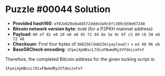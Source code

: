 # Puzzle #00044 Solution

- **Provided hash160**: `ef82e820e8a84572ddde3a9c6fc389cb50e67248`
- **Bitcoin network version byte**: `0x00` (for a P2PKH mainnet address)
- **Payload**: `00 ef 82 e8 20 e8 a8 45 72 dd de 3a 9c 6f c3 89 cb 50 e6 72 48`
- **Checksum**: First four bytes of `SHA256(SHA256(payload))` = `ed 48 96 eb`
- **Base58Check encoding**: `1FpeiXpHBscL7divFBwmdRy2VfdeizxFxY`

Therefore, the completed Bitcoin address for the given locking script is:

```
1FpeiXpHBscL7divFBwmdRy2VfdeizxFxY
```
